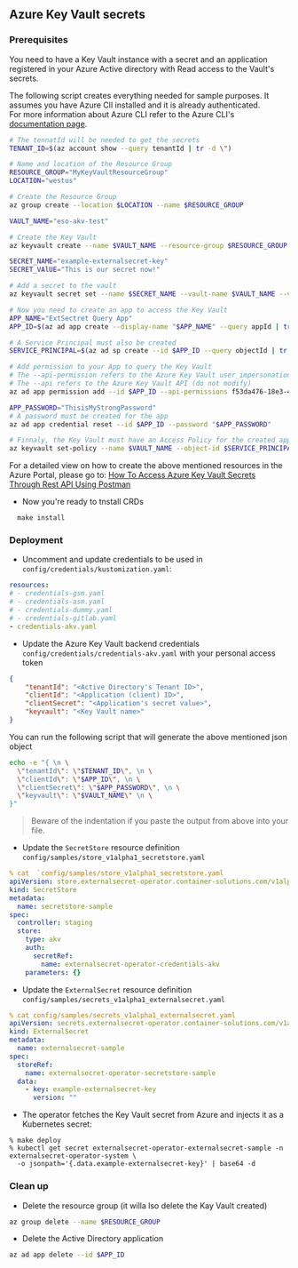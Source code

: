## Azure Key Vault secrets

### Prerequisites

You need to have a Key Vault instance with a secret and an application registered in your Azure Active directory with Read access to the Vault's secrets.

The following script creates everything needed for sample purposes. It assumes you have Azure ClI installed and it is already authenticated.  
For more information about Azure CLI refer to the Azure CLI's [documentation page](https://docs.microsoft.com/en-us/cli/azure/install-azure-cli).

```bash
# The tennatId will be needed to get the secrets
TENANT_ID=$(az account show --query tenantId | tr -d \")

# Name and location of the Resource Group
RESOURCE_GROUP="MyKeyVaultResourceGroup"
LOCATION="westus"

# Create the Resource Group
az group create --location $LOCATION --name $RESOURCE_GROUP

VAULT_NAME="eso-akv-test"

# Create the Key Vault
az keyvault create --name $VAULT_NAME --resource-group $RESOURCE_GROUP

SECRET_NAME="example-externalsecret-key"
SECRET_VAlUE="This is our secret now!"

# Add a secret to the vault
az keyvault secret set --name $SECRET_NAME --vault-name $VAULT_NAME --value "$SECRET_VAlUE"

# Now you need to create an app to access the Key Vault
APP_NAME="ExtSectret Query App"
APP_ID=$(az ad app create --display-name "$APP_NAME" --query appId | tr -d \")

# A Service Principal must also be created
SERVICE_PRINCIPAL=$(az ad sp create --id $APP_ID --query objectId | tr -d \")

# Add permission to your App to query the Key Vault
# The --api-permission refers to the Azure Key Vault user_impersonation permission (do not modify)
# The --api refers to the Azure Key Vault API (do not modify)
az ad app permission add --id $APP_ID --api-permissions f53da476-18e3-4152-8e01-aec403e6edc0=Scope --api cfa8b339-82a2-471a-a3c9-0fc0be7a4093

APP_PASSWORD="ThisisMyStrongPassword"
# A password must be created for the app
az ad app credential reset --id $APP_ID --password "$APP_PASSWORD"

# Finnaly, the Key Vault must have an Access Policy for the created app
az keyvault set-policy --name $VAULT_NAME --object-id $SERVICE_PRINCIPAL --secret-permissions get
```

For a detailed view on how to create the above mentioned resources in the Azure Portal, please go to: [How To Access Azure Key Vault Secrets Through Rest API Using Postman](https://www.c-sharpcorner.com/article/how-to-access-azure-key-vault-secrets-through-rest-api-using-postman/)

- Now you're ready to tnstall CRDs
```
  make install
```

### Deployment

- Uncomment and update credentials to be used in `config/credentials/kustomization.yaml`:

```yaml
resources:
# - credentials-gsm.yaml
# - credentials-asm.yaml
# - credentials-dummy.yaml
# - credentials-gitlab.yaml
- credentials-akv.yaml

```

- Update the Azure Key Vault backend credentials `config/credentials/credentials-akv.yaml` with your personal access token
```json
{
    "tenantId": "<Active Directory's Tenant ID>",
    "clientId": "<Application (client) ID>",
    "clientSecret": "<Application's secret value>",
    "keyvault": "<Key Vault name>"
}
```

You can run the following script that will generate the above mentioned json object  
```bash
echo -e "{ \n \
  \"tenantId\": \"$TENANT_ID\", \n \
  \"clientId\": \"$APP_ID\", \n \
  \"clientSecret\": \"$APP_PASSWORD\", \n \
  \"keyvault\": \"$VAULT_NAME\" \n \
}"
```
> Beware of the indentation if you paste the output from above into your file.


-  Update the `SecretStore` resource definition `config/samples/store_v1alpha1_secretstore.yaml`
```yaml
% cat  `config/samples/store_v1alpha1_secretstore.yaml
apiVersion: store.externalsecret-operator.container-solutions.com/v1alpha1
kind: SecretStore
metadata:
  name: secretstore-sample
spec:
  controller: staging
  store:
    type: akv
    auth:
      secretRef:
        name: externalsecret-operator-credentials-akv
    parameters: {}
```

-  Update the `ExternalSecret` resource definition `config/samples/secrets_v1alpha1_externalsecret.yaml`
```yaml
% cat config/samples/secrets_v1alpha1_externalsecret.yaml
apiVersion: secrets.externalsecret-operator.container-solutions.com/v1alpha1
kind: ExternalSecret
metadata:
  name: externalsecret-sample
spec:
  storeRef:
    name: externalsecret-operator-secretstore-sample
  data:
    - key: example-externalsecret-key
      version: ""
```

- The operator fetches the Key Vault secret from Azure and injects it as a Kubernetes secret:

```shell
% make deploy
% kubectl get secret externalsecret-operator-externalsecret-sample -n externalsecret-operator-system \
  -o jsonpath='{.data.example-externalsecret-key}' | base64 -d
```

### Clean up

- Delete the resource group (it willa lso delete the Kay Vault created)

```bash
az group delete --name $RESOURCE_GROUP 
```

- Delete the Active Directory application

```bash
az ad app delete --id $APP_ID
```